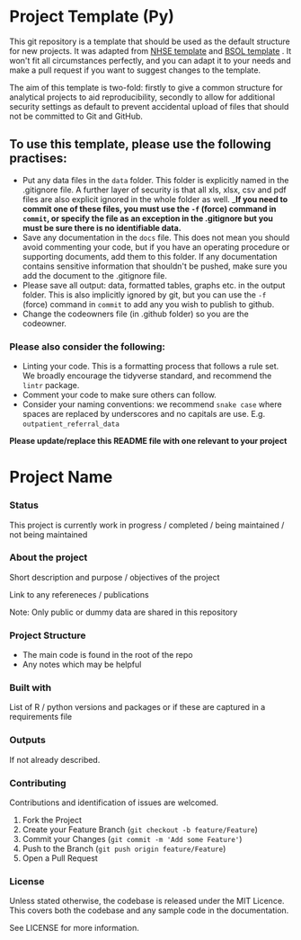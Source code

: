 # Project Template (Py)

This git repository is a template that should be used as the default structure for new projects. It was adapted from [NHSE template](https://github.com/nhsengland/nhse-repository-template/tree/main) and [BSOL template](https://github.com/Birmingham-and-Solihull-ICS/BSOLproject) . It won't fit all circumstances perfectly, and you can adapt it to your needs and make a pull request if you want to suggest changes to the template.

The aim of this template is two-fold: firstly to give a common structure for analytical projects to aid
reproducibility, secondly to allow for additional security settings as default to prevent accidental upload of files that should not be committed to Git and GitHub.

## To use this template, please use the following practises:

* Put any data files in the `data` folder.  This folder is explicitly named in the .gitignore file.  A further layer of security is that all xls, xlsx, csv and pdf files are also explicit ignored in the whole folder as well.  ___If you need to commit one of these files, you must use the `-f` (force) command in `commit`, or specify the file as an exception in the .gitignore but you must be sure there is no identifiable data.__
* Save any documentation in the `docs` file.  This does not mean you should avoid commenting your code, but if you have an operating procedure or supporting documents, add them to this folder. If any documentation contains sensitive information that shouldn't be pushed, make sure you add the document to the .gitignore file.
* Please save all output: data, formatted tables, graphs etc. in the output folder.  This is also implicitly ignored by git, but you can use the `-f` (force) command in `commit` to add any you wish to publish to github.
* Change the codeowners file (in .github folder) so you are the codeowner.

### Please also consider the following:
* Linting your code.  This is a formatting process that follows a rule set.  We broadly encourage the tidyverse standard, and recommend the `lintr` package.
* Comment your code to make sure others can follow.
* Consider your naming conventions: we recommend `snake case` where spaces are replaced by underscores and no capitals are use. E.g. `outpatient_referral_data`

__Please update/replace this README file with one relevant to your project__

# Project Name

### Status
This project is currently work in progress / completed / being maintained / not being maintained

### About the project
Short description and purpose / objectives of the project

Link to any refereneces / publications

Note: Only public or dummy data are shared in this repository

### Project Structure

* The main code is found in the root of the repo
* Any notes which may be helpful

### Built with
List of R / python versions and packages or if these are captured in a requirements file

### Outputs
If not already described.

### Contributing
Contributions and identification of issues are welcomed.

1. Fork the Project
2. Create your Feature Branch (`git checkout -b feature/Feature`)
3. Commit your Changes (`git commit -m 'Add some Feature'`)
4. Push to the Branch (`git push origin feature/Feature`)
5. Open a Pull Request

### License
Unless stated otherwise, the codebase is released under the MIT Licence. This covers both the codebase and any sample code in the documentation.

See LICENSE for more information.
